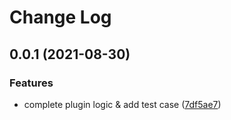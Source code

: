 # Change Log

## 0.0.1 (2021-08-30)


### Features

* complete plugin logic & add test case ([7df5ae7](https://github.com/JoeWrights/postcss-plugin-border-1px/commit/7df5ae7961678daac797b319129c968bea78afa0))
